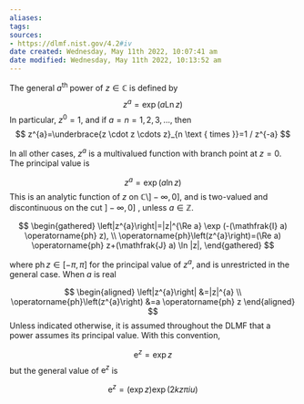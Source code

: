 ```yaml
---
aliases: 
tags: 
sources: 
- https://dlmf.nist.gov/4.2#iv
date created: Wednesday, May 11th 2022, 10:07:41 am
date modified: Wednesday, May 11th 2022, 10:13:52 am
---
```



The general $a^{\text {th }}$ power of $z\in \mathbb{C}$ is defined by
$$
z^{a}=\exp (a \operatorname{Ln} z)
$$
In particular, $z^{0}=1$, and if $a=n=1,2,3, \ldots$, then
$$
z^{a}=\underbrace{z \cdot z \cdots z}_{n \text { times }}=1 / z^{-a}
$$

In all other cases, $z^{a}$ is a multivalued function with branch point at $z=0$. The principal value is

$$
z^{a}=\exp (a \ln z)
$$
This is an analytic function of $z$ on $\mathbb{C} \setminus]-\infty, 0]$, and is two-valued and discontinuous on the cut $]-\infty, 0]$ , unless $a \in \mathbb{Z}$.

$$
\begin{gathered}
\left|z^{a}\right|=|z|^{\Re a} \exp (-(\mathfrak{I} a) \operatorname{ph} z), \\
\operatorname{ph}\left(z^{a}\right)=(\Re a) \operatorname{ph} z+(\mathfrak{J} a) \ln |z|,
\end{gathered}
$$

where $\operatorname{ph} z \in[-\pi, \pi]$ for the principal value of $z^{a}$, and is unrestricted in the general case. When $a$ is real

$$
\begin{aligned}
\left|z^{a}\right| &=|z|^{a} \\
\operatorname{ph}\left(z^{a}\right) &=a \operatorname{ph} z
\end{aligned}
$$
Unless indicated otherwise, it is assumed throughout the DLMF that a power assumes its principal value. With this convention,

$$
\mathrm{e}^{z}=\exp z
$$
but the general value of $\mathrm{e}^{z}$ is

$$
\mathrm{e}^{z}=(\exp z) \exp (2 k z \pi iu)
$$